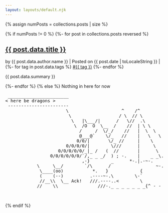 ```yaml
---
layout: layouts/default.njk
---
```


{% assign numPosts = collections.posts | size %}

{% if numPosts != 0 %}
  {%- for post in collections.posts reversed %}
  <div class="post">
    <h2><a href={{ post.url }}>{{ post.data.title }}</a></h2>
    <div class="meta"
      <span>by {{ post.data.author.name }}</span>
      <span>| Posted on 
        <time datetime="{{ post.date }}">{{ post.date | toLocaleString }}</time>
      <span>
      <span>|</span>
      {%- for tag in post.data.tags %}
      <a href="/tags/{{ tag }}" class="tag">#{{ tag }}</a>
      {%- endfor %}
    </div>
    <p>{{ post.data.summary }}</p>
  </div>
  {%- endfor %}
{% else %}
  Nothing in here for now

  <pre>
 _______________________
< here be dragons >
 -----------------------
                       \                    ^    /^
                        \                  / \  // \
                         \   |\___/|      /   \//  .\
                          \  /O  O  \__  /    //  | \ \           *----*
                            /     /  \/_/    //   |  \  \          \   |
                            @___@`    \/_   //    |   \   \         \/\ \
                           0/0/|       \/_ //     |    \    \         \  \
                       0/0/0/0/|        \///      |     \     \       |  |
                    0/0/0/0/0/_|_ /   (  //       |      \     _\     |  /
                 0/0/0/0/0/0/`/,_ _ _/  ) ; -.    |    _ _\.-~       /   /
                             ,-}        _      *-.|.-~-.           .~    ~
            \     \__/        `/\      /                 ~-. _ .-~      /
             \____(oo)           *.   }            {                   /
             (    (--)          .----~-.\        \-`                 .~
             //__\\  \__ Ack!   ///.----..<        \             _ -~
            //    \\               ///-._ _ _ _ _ _ _{^ - - - - ~

  </pre>
{% endif %}
